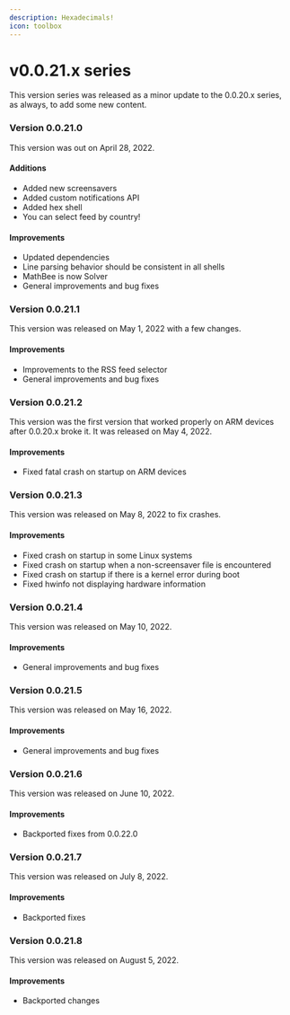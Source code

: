 ```yaml
---
description: Hexadecimals!
icon: toolbox
---
```


# v0.0.21.x series

This version series was released as a minor update to the 0.0.20.x series, as always, to add some new content.

### Version 0.0.21.0

This version was out on April 28, 2022.

#### Additions

* Added new screensavers
* Added custom notifications API
* Added hex shell
* You can select feed by country!

#### Improvements

* Updated dependencies
* Line parsing behavior should be consistent in all shells
* MathBee is now Solver
* General improvements and bug fixes

### Version 0.0.21.1

This version was released on May 1, 2022 with a few changes.

#### Improvements

* Improvements to the RSS feed selector
* General improvements and bug fixes

### Version 0.0.21.2

This version was the first version that worked properly on ARM devices after 0.0.20.x broke it. It was released on May 4, 2022.

#### Improvements

* Fixed fatal crash on startup on ARM devices

### Version 0.0.21.3

This version was released on May 8, 2022 to fix crashes.

#### Improvements

* Fixed crash on startup in some Linux systems
* Fixed crash on startup when a non-screensaver file is encountered
* Fixed crash on startup if there is a kernel error during boot
* Fixed hwinfo not displaying hardware information

### Version 0.0.21.4

This version was released on May 10, 2022.

#### Improvements

* General improvements and bug fixes

### Version 0.0.21.5

This version was released on May 16, 2022.

#### Improvements

* General improvements and bug fixes

### Version 0.0.21.6

This version was released on June 10, 2022.

#### Improvements

* Backported fixes from 0.0.22.0

### Version 0.0.21.7

This version was released on July 8, 2022.

#### Improvements

* Backported fixes

### Version 0.0.21.8

This version was released on August 5, 2022.

#### Improvements

* Backported changes
